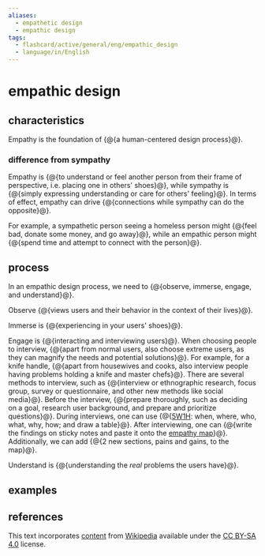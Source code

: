 ```yaml
---
aliases:
  - empathetic design
  - empathic design
tags:
  - flashcard/active/general/eng/empathic_design
  - language/in/English
---
```


# empathic design

## characteristics

Empathy is the foundation of {@{a human-centered design process}@}. <!--SR:!2025-03-19,241,330-->

### difference from sympathy

Empathy is {@{to understand or feel another person from their frame of perspective, i.e. placing one in others' shoes}@}, while sympathy is {@{simply expressing understanding or care for others' feeling}@}. In terms of effect, empathy can drive {@{connections while sympathy can do the opposite}@}. <!--SR:!2025-03-04,193,270!2025-06-23,280,290!2027-03-17,781,330-->

For example, a sympathetic person seeing a homeless person might {@{feel bad, donate some money, and go away}@}, while an empathic person might {@{spend time and attempt to connect with the person}@}. <!--SR:!2025-05-22,291,330!2025-04-01,240,290-->

## process

In an empathic design process, we need to {@{observe, immerse, engage, and understand}@}. <!--SR:!2026-01-31,473,310-->

Observe {@{views users and their behavior in the context of their lives}@}. <!--SR:!2025-06-03,278,290-->

Immerse is {@{experiencing in your users' shoes}@}. <!--SR:!2025-03-21,243,330-->

Engage is {@{interacting and interviewing users}@}. When choosing people to interview, {@{apart from normal users, also choose extreme users, as they can magnify the needs and potential solutions}@}. For example, for a knife handle, {@{apart from housewives and cooks, also interview people having problems holding a knife and master chefs}@}. There are several methods to interview, such as {@{interview or ethnographic research, focus group, survey or questionnaire, and other new methods like social media}@}. Before the interview, {@{prepare thoroughly, such as deciding on a goal, research user background, and prepare and prioritize questions}@}. During interviews, one can use {@{[5W1H](Five%20Ws.md): when, where, who, what, why, how; and draw a table}@}. After interviewing, one can {@{write the findings on sticky notes and paste it onto the [empathy map](empathy%20map.md)}@}. Additionally, we can add {@{2 new sections, pains and gains, to the map}@}. <!--SR:!2026-06-10,522,310!2026-12-06,648,310!2025-08-30,342,290!2025-11-18,336,250!2025-03-10,135,230!2027-11-03,989,350!2026-05-21,556,310!2026-02-04,413,270-->

Understand is {@{understanding the _real_ problems the users have}@}. <!--SR:!2026-02-26,491,310-->

## examples

## references

This text incorporates [content](https://en.wikipedia.org/wiki/empathic_design) from [Wikipedia](Wikipedia.md) available under the [CC BY-SA 4.0](https://creativecommons.org/licenses/by-sa/4.0/) license.
